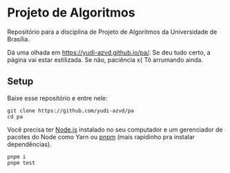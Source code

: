 # Projeto de Algoritmos

Repositório para a disciplina de Projeto de Algoritmos da Universidade de Brasília.

Dá uma olhada em https://yudi-azvd.github.io/pa/. Se deu tudo certo,
a página vai estar estilizada. Se não, paciência x( Tô arrumando ainda.

## Setup

Baixe esse repositório e entre nele:

    git clone https://github.com/yudi-azvd/pa
    cd pa

Você precisa ter [Node.js](https://nodejs.org/en) instalado no seu computador
e um gerenciador de pacotes do Node como Yarn ou
[pnpm](https://pnpm.io/installation) (mais rapidinho pra instalar dependências).

```
pnpm i
pnpm test
```

<!--
## Godot

[Godot](https://godotengine.org/) é uma game engine Open Source e foi usada para
desenvolver algumas das atividades. Se você quiser testá-la nesse repositório,
você precisa apenas de uma cópia do [executável](https://godotengine.org/download/)
da engine para a sua distribuição e, opcionalmente, instalá-lo no _path_ da sua
máquina (prefira instalar a versão [4.0.2](https://github.com/godotengine/godot/releases/tag/4.0.2-stable)).

Se você instalou o executável no _path_, você deve poder iniciar o Godot apenas
digitando no terminal:

    godot

Isso vai abrir o Gerenciador de Projetos. Então siga o processo de [importação de projeto](https://docs.godotengine.org/en/3.0/getting_started/step_by_step/intro_to_the_editor_interface.html#:~:text=get%20started%20faster.-,Create%20or%20import%20a%20project,in%20the%20Project%20Path%20field.)
e importe o diretório `pa` baixado anteriormente.

Para executar algum script GDScript, faça:

    godot -s 0-graphs/main.gd --headless

Se você não instalou o executável no _path_, substitua `godot` nos comandos
anteriores por `./<caminho relativo para o executável Godot>`. Exemplo:

    ~/Downloads/Godot_v<...versão...> -s 0-graphs/main.gd --headless

Para mais informações consulte o [tutorial da CLI](https://docs.godotengine.org/en/stable/tutorials/editor/command_line_tutorial.html). -->
